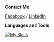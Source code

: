 **Contact Me**

[Facebook](https://www.facebook.com/swamhtet.aung.52/) / [LinkedIn](https://www.linkedin.com/in/swamhtetaung/)

**Languages and Tools**


[![My Skills](https://skills.thijs.gg/icons?i=react,redux,nextjs,ts,tailwind,php,laravel,bootstrap,figma,git,github,gitlab,vscode)](https://skills.thijs.gg)
